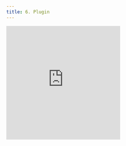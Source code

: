 ```yaml
---
title: 6. Plugin
---
```


<iframe width="60%" height="300" src="https://www.youtube.com/embed/wxVpncsqjEE" title="Tauri Tutorial 6: Tauri Plugin (how to and best practices)" frameborder="0" allow="accelerometer; autoplay; clipboard-write; encrypted-media; gyroscope; picture-in-picture; web-share" allowfullscreen></iframe>

